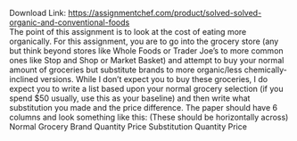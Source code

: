 Download Link: https://assignmentchef.com/product/solved-solved-organic-and-conventional-foods
<br>
The point of this assignment is to look at the cost of eating more organically. For this assignment, you are to go into the grocery store (any but think beyond stores like Whole Foods or Trader Joe’s to more common ones like Stop and Shop or Market Basket) and attempt to buy your normal amount of groceries but substitute brands to more organic/less chemically-inclined versions. While I don’t expect you to buy these groceries, I do expect you to write a list based upon your normal grocery selection (if you spend $50 usually, use this as your baseline) and then write what substitution you made and the price difference. The paper should have 6 columns and look something like this: (These should be horizontally across) Normal Grocery Brand Quantity Price Substitution Quantity Price